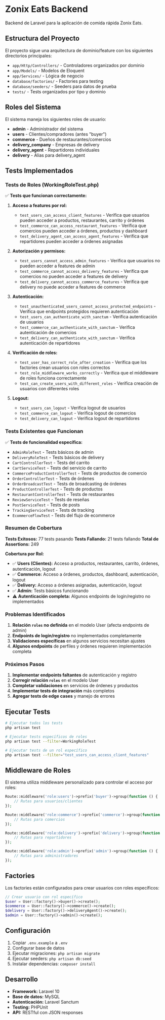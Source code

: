# Zonix Eats Backend

Backend de Laravel para la aplicación de comida rápida Zonix Eats.

## Estructura del Proyecto

El proyecto sigue una arquitectura de dominio/feature con los siguientes directorios principales:

- `app/Http/Controllers/` - Controladores organizados por dominio
- `app/Models/` - Modelos de Eloquent
- `app/Services/` - Lógica de negocio
- `database/factories/` - Factories para testing
- `database/seeders/` - Seeders para datos de prueba
- `tests/` - Tests organizados por tipo y dominio

## Roles del Sistema

El sistema maneja los siguientes roles de usuario:

- **admin** - Administrador del sistema
- **users** - Clientes/compradores (antes "buyer")
- **commerce** - Dueños de restaurantes/comercios
- **delivery_company** - Empresas de delivery
- **delivery_agent** - Repartidores individuales
- **delivery** - Alias para delivery_agent

## Tests Implementados

### Tests de Roles (WorkingRoleTest.php)

✅ **Tests que funcionan correctamente:**

1. **Acceso a features por rol:**
   - `test_users_can_access_client_features` - Verifica que usuarios pueden acceder a productos, restaurantes, carrito y órdenes
   - `test_commerce_can_access_restaurant_features` - Verifica que comercios pueden acceder a órdenes, productos y dashboard
   - `test_delivery_agent_can_access_agent_features` - Verifica que repartidores pueden acceder a órdenes asignadas

2. **Autorización y permisos:**
   - `test_users_cannot_access_admin_features` - Verifica que usuarios no pueden acceder a features de admin
   - `test_commerce_cannot_access_delivery_features` - Verifica que comercios no pueden acceder a features de delivery
   - `test_delivery_cannot_access_commerce_features` - Verifica que delivery no puede acceder a features de commerce

3. **Autenticación:**
   - `test_unauthenticated_users_cannot_access_protected_endpoints` - Verifica que endpoints protegidos requieren autenticación
   - `test_users_can_authenticate_with_sanctum` - Verifica autenticación de usuarios
   - `test_commerce_can_authenticate_with_sanctum` - Verifica autenticación de comercios
   - `test_delivery_can_authenticate_with_sanctum` - Verifica autenticación de repartidores

4. **Verificación de roles:**
   - `test_user_has_correct_role_after_creation` - Verifica que los factories crean usuarios con roles correctos
   - `test_role_middleware_works_correctly` - Verifica que el middleware de roles funciona correctamente
   - `test_can_create_users_with_different_roles` - Verifica creación de usuarios con diferentes roles

5. **Logout:**
   - `test_users_can_logout` - Verifica logout de usuarios
   - `test_commerce_can_logout` - Verifica logout de comercios
   - `test_delivery_can_logout` - Verifica logout de repartidores

### Tests Existentes que Funcionan

✅ **Tests de funcionalidad específica:**
- `AdminRoleTest` - Tests básicos de admin
- `DeliveryRoleTest` - Tests básicos de delivery
- `CartControllerTest` - Tests del carrito
- `CartServiceTest` - Tests del servicio de carrito
- `CommerceProductControllerTest` - Tests de productos de comercio
- `OrderControllerTest` - Tests de órdenes
- `OrderBroadcastTest` - Tests de broadcasting de órdenes
- `ProductControllerTest` - Tests de productos
- `RestaurantControllerTest` - Tests de restaurantes
- `ReviewServiceTest` - Tests de reseñas
- `PostServiceTest` - Tests de posts
- `TrackingServiceTest` - Tests de tracking
- `EcommerceFlowTest` - Tests del flujo de ecommerce

### Resumen de Cobertura

**Tests Exitosos:** 77 tests pasando
**Tests Fallando:** 21 tests fallando
**Total de Assertions:** 249

**Cobertura por Rol:**
- ✅ **Users (Clientes):** Acceso a productos, restaurantes, carrito, órdenes, autenticación, logout
- ✅ **Commerce:** Acceso a órdenes, productos, dashboard, autenticación, logout
- ✅ **Delivery:** Acceso a órdenes asignadas, autenticación, logout
- ✅ **Admin:** Tests básicos funcionando
- ⚠️ **Autenticación completa:** Algunos endpoints de login/registro no implementados

### Problemas Identificados

1. **Relación `roles` no definida** en el modelo User (afecta endpoints de admin)
2. **Endpoints de login/registro** no implementados completamente
3. **Validaciones específicas** en algunos servicios necesitan ajustes
4. **Algunos endpoints** de perfiles y órdenes requieren implementación completa

### Próximos Pasos

1. **Implementar endpoints faltantes** de autenticación y registro
2. **Corregir relación `roles`** en el modelo User
3. **Completar validaciones** en servicios de órdenes y productos
4. **Implementar tests de integración** más completos
5. **Agregar tests de edge cases** y manejo de errores

## Ejecutar Tests

```bash
# Ejecutar todos los tests
php artisan test

# Ejecutar tests específicos de roles
php artisan test --filter=WorkingRoleTest

# Ejecutar tests de un rol específico
php artisan test --filter="test_users_can_access_client_features"
```

## Middleware de Roles

El sistema utiliza middleware personalizado para controlar el acceso por roles:

```php
Route::middleware('role:users')->prefix('buyer')->group(function () {
    // Rutas para usuarios/clientes
});

Route::middleware('role:commerce')->prefix('commerce')->group(function () {
    // Rutas para comercios
});

Route::middleware('role:delivery')->prefix('delivery')->group(function () {
    // Rutas para repartidores
});

Route::middleware('role:admin')->prefix('admin')->group(function () {
    // Rutas para administradores
});
```

## Factories

Los factories están configurados para crear usuarios con roles específicos:

```php
// Crear usuario con rol específico
$user = User::factory()->buyer()->create();
$commerce = User::factory()->commerce()->create();
$delivery = User::factory()->deliveryAgent()->create();
$admin = User::factory()->admin()->create();
```

## Configuración

1. Copiar `.env.example` a `.env`
2. Configurar base de datos
3. Ejecutar migraciones: `php artisan migrate`
4. Ejecutar seeders: `php artisan db:seed`
5. Instalar dependencias: `composer install`

## Desarrollo

- **Framework:** Laravel 10
- **Base de datos:** MySQL
- **Autenticación:** Laravel Sanctum
- **Testing:** PHPUnit
- **API:** RESTful con JSON responses

